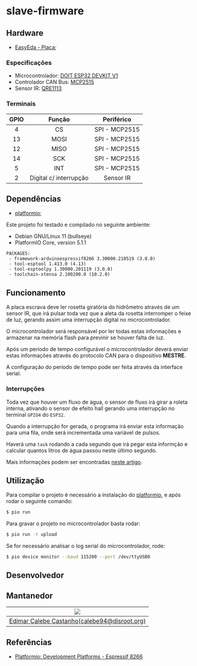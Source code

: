 # slave-firmware

## Hardware

* [EasyEda - Placa](https://easyeda.com/editor#id=7732b4349d4646e5ac3e3764baabef0e);

### Especificações

* Microcontrolador: [DOIT ESP32 DEVKIT V1](https://docs.platformio.org/en/latest/boards/espressif32/esp32doit-devkit-v1.html#id1)
* Controlador CAN Bus: [MCP2515](https://www.microchip.com/wwwproducts/en/en010406)
* Sensor IR: [QRE1113](https://www.sparkfun.com/datasheets/Robotics/QR_QRE1113.GR.pdf)

### Terminais

| GPIO | Função | Periférico |
|:----:|:------:|:----------:|
| 4 | CS | SPI - MCP2515 |
| 13 | MOSI | SPI - MCP2515 |
| 12 | MISO | SPI - MCP2515 |
| 14 | SCK | SPI - MCP2515 |
| 5 | INT | SPI - MCP2515 |
| 2 | Digital c/ interrupção | Sensor IR |

## Dependências

* [platformio];

Este projeto foi testado e compilado no seguinte ambiente:

* Debian GNU/Linux 11 (bullseye)
* PlatformIO Core, version 5.1.1

```
PACKAGES:
 - framework-arduinoespressif8266 3.30000.210519 (3.0.0)
 - tool-esptool 1.413.0 (4.13)
 - tool-esptoolpy 1.30000.201119 (3.0.0)
 - toolchain-xtensa 2.100200.0 (10.2.0)
```
## Funcionamento

A placa escrava deve ler rosetta giratória do hidrômetro através de um sensor IR, 
que irá pulsar toda vez que a aleta da rosetta interromper o feixe de luz, 
gerando assim uma interrupção digital no microcontrolador.

O microcontrolador será responsável por ler todas estas informações e armazenar na memória flash para previnir se houver falta de luz.

Após um período de tempo configurável o microcontrolador deverá enviar estas informações através do protocolo CAN para o dispositivo **MESTRE**.

A configuração do período de tempo pode ser feita através da interface serial.

### Interrupções

Toda vez que houver um fluxo de água, o sensor de fluxo irá girar a
roleta interna, ativando o sensor de efeito hall gerando uma interrupção
no terminal `GPIO4` do `ESP32`.

Quando a interrupção for gerada, o programa irá enviar esta informação
para uma fila, onde será incrementada uma variável de pulsos.

Haverá uma `task` rodando a cada segundo que irá pegar esta informção e
calcular quantos litros de água passou neste último segundo.

Mais informações podem ser encontradas [neste
artigo](https://how2electronics.com/iot-water-flow-meter-using-esp8266-water-flow-sensor/).

## Utilização

Para compilar o projeto é necessário a instalação do [platformio], e após rodar o seguinte comando:

```sh
$ pio run
```

Para gravar o projeto no microcontrolador basta rodar:

```sh
$ pio run -t upload
```

Se for necessário analisar o log serial do microcontrolador, rode:

```sh
$ pio device monitor --baud 115200 --port /dev/ttyUSB0
```

## Desenvolvedor

## Mantanedor

| ![](https://assets.gitlab-static.net/uploads/-/system/user/avatar/2382314/avatar.png?width=200) |
|:------:|
| [Edimar Calebe Castanho(calebe94@disroot.org)](https://gitlab.com/Calebe94) |

## Referências

* [Platformio: Development Platforms - Espressif 8266](https://docs.platformio.org/en/latest/platforms/espressif8266.html)

[platformio]: https://docs.platformio.org/en/latest/core/installation.html
